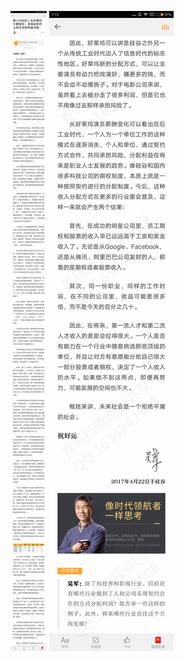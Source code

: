 ![](../images/第193封信丨从好莱坞片酬变化，看商业时代人和企业的利益分配.jpg)
![](../images/第193封信丨从好莱坞片酬变化，看商业时代人和企业的利益分配2.jpg)
